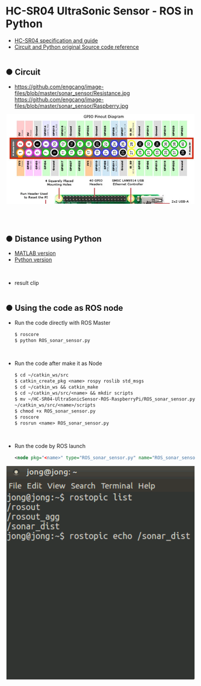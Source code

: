 # HC-SR04 UltraSonic Sensor - ROS in Python
+ [HC-SR04 specification and guide](https://randomnerdtutorials.com/complete-guide-for-ultrasonic-sensor-hc-sr04/)
+ [Circuit and Python original Source code reference](https://blog.naver.com/roboholic84/220319850312)
</br></br>

## ● Circuit
+ []()
https://github.com/engcang/image-files/blob/master/sonar_sensor/Resistance.jpg
https://github.com/engcang/image-files/blob/master/sonar_sensor/Raspberry.jpg
<p align="center">
<img src="https://github.com/engcang/image-files/blob/master/sonar_sensor/gpio.png" width="500" hspace="0"/>
</p>

</br></br>

## ● Distance using Python
+ [MATLAB version](https://github.com/engcang/CascadeObjectDetector_MATLAB_Python/tree/master/Detect_MATLAB)
+ [Python version](https://github.com/engcang/CascadeObjectDetector_MATLAB_Python/tree/master/Detect_Python)
<br>

+ result clip
</br></br>

## ● Using the code as ROS node
+ Run the code directly with ROS Master
  ~~~shell
  $ roscore
  $ python ROS_sonar_sensor.py
  ~~~
<br>

+ Run the code after make it as Node
  ~~~shell
  $ cd ~/catkin_ws/src
  $ catkin_create_pkg <name> rospy roslib std_msgs
  $ cd ~/catkin_ws && catkin_make
  $ cd ~/catkin_ws/src/<name> && mkdir scripts
  $ mv ~/HC-SR04-UltraSonicSensor-ROS-RaspberryPi/ROS_sonar_sensor.py ~/catkin_ws/src/<name>/scripts
  $ chmod +x ROS_sonar_sensor.py
  $ roscore
  $ rosrun <name> ROS_sonar_sensor.py
  ~~~
<br>

+ Run the code by ROS launch
  ~~~xml
  <node pkg="<name>" type="ROS_sonar_sensor.py" name="ROS_sonar_sensor" />
  ~~~
<p align="center">
<img src="https://github.com/engcang/image-files/blob/master/sonar_sensor/ROS_topic.gif" width="500" hspace="0"/>
</p>
